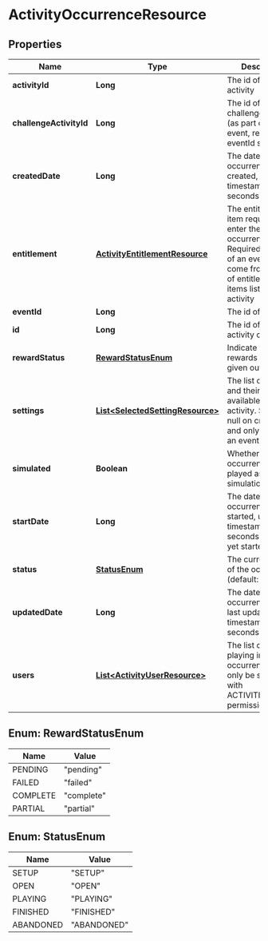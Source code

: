 
# ActivityOccurrenceResource

## Properties
Name | Type | Description | Notes
------------ | ------------- | ------------- | -------------
**activityId** | **Long** | The id of the activity | 
**challengeActivityId** | **Long** | The id of the challenge activity (as part of the event, required if eventId set) |  [optional]
**createdDate** | **Long** | The date this occurrence was created, unix timestamp in seconds |  [optional]
**entitlement** | [**ActivityEntitlementResource**](ActivityEntitlementResource.md) | The entitlement item required to enter the occurrence. Required if not part of an event. Must come from the set of entitlement items listed in the activity |  [optional]
**eventId** | **Long** | The id of the event |  [optional]
**id** | **Long** | The id of the activity occurrence |  [optional]
**rewardStatus** | [**RewardStatusEnum**](#RewardStatusEnum) | Indicate if the rewards have been given out already |  [optional]
**settings** | [**List&lt;SelectedSettingResource&gt;**](SelectedSettingResource.md) | The list of settings and their options available for this activity. Should be null on create if and only if part of an event |  [optional]
**simulated** | **Boolean** | Whether this occurrence will be played as a simulation. |  [optional]
**startDate** | **Long** | The date this occurrence was started, unix timestamp in seconds. null if not yet started |  [optional]
**status** | [**StatusEnum**](#StatusEnum) | The current status of the occurrence (default: OPEN) |  [optional]
**updatedDate** | **Long** | The date this occurrence was last updated, unix timestamp in seconds |  [optional]
**users** | [**List&lt;ActivityUserResource&gt;**](ActivityUserResource.md) | The list of users playing in this occurrence. Can only be set directly with ACTIVITIES_ADMIN permission |  [optional]


<a name="RewardStatusEnum"></a>
## Enum: RewardStatusEnum
Name | Value
---- | -----
PENDING | &quot;pending&quot;
FAILED | &quot;failed&quot;
COMPLETE | &quot;complete&quot;
PARTIAL | &quot;partial&quot;


<a name="StatusEnum"></a>
## Enum: StatusEnum
Name | Value
---- | -----
SETUP | &quot;SETUP&quot;
OPEN | &quot;OPEN&quot;
PLAYING | &quot;PLAYING&quot;
FINISHED | &quot;FINISHED&quot;
ABANDONED | &quot;ABANDONED&quot;



